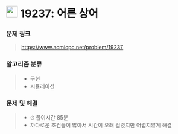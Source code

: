 # <img src="https://d2gd6pc034wcta.cloudfront.net/tier/13.svg" width="30">  19237: 어른 상어

### 문제 링크

> https://www.acmicpc.net/problem/19237



### 알고리즘 분류

>- 구현
>- 시뮬레이션



### 문제 및 해결

>- ⏱ 풀이시간 85분
>- 까다로운 조건들이 많아서 시간이 오래 걸렸지만 어렵지않게 해결

